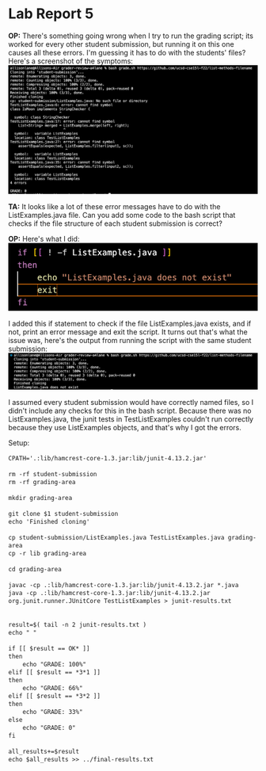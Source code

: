 # Lab Report 5

**OP:** There's something going wrong when I try to run the grading script; its worked for every other student submission, but running it on this one causes all these errors. I'm guessing it has to do with the students' files? Here's a screenshot of the symptoms:
![](symptom.png)


**TA:** It looks like a lot of these error messages have to do with the ListExamples.java file. Can you add some code to the bash script that checks if the file structure of each student submission is correct?




**OP:** Here's what I did:  
![](fixed-bug.png)  

I added this if statement to check if the file ListExamples.java exists, and if not, print an error message and exit the script. It turns out that's what the issue was, here's the output from running the script with the same student submission:
![](fixed-output.png)

I assumed every student submission would have correctly named files, so I didn't include any checks for this in the bash script. Because there was no ListExamples.java, the junit tests in TestListExamples couldn't run correctly because they use ListExamples objects, and that's why I got the errors.



Setup:

```
CPATH='.:lib/hamcrest-core-1.3.jar:lib/junit-4.13.2.jar'

rm -rf student-submission
rm -rf grading-area

mkdir grading-area

git clone $1 student-submission
echo 'Finished cloning'

cp student-submission/ListExamples.java TestListExamples.java grading-area
cp -r lib grading-area

cd grading-area

javac -cp .:lib/hamcrest-core-1.3.jar:lib/junit-4.13.2.jar *.java
java -cp .:lib/hamcrest-core-1.3.jar:lib/junit-4.13.2.jar org.junit.runner.JUnitCore TestListExamples > junit-results.txt 


result=$( tail -n 2 junit-results.txt )
echo " "

if [[ $result == OK* ]]
then
    echo "GRADE: 100%"
elif [[ $result == *3*1 ]]
then
    echo "GRADE: 66%"
elif [[ $result == *3*2 ]]
then
    echo "GRADE: 33%"
else 
    echo "GRADE: 0"
fi

all_results+=$result
echo $all_results >> ../final-results.txt
``` 

